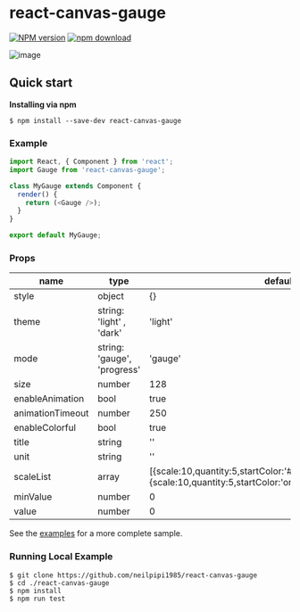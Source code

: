 # react-canvas-gauge

[![NPM version][npm-image]][npm-url]
[![npm download][download-image]][download-url]

[npm-image]: https://img.shields.io/npm/v/react-canvas-gauge.svg?style=flat-square
[npm-url]: https://www.npmjs.com/package/react-canvas-gauge
[download-image]: https://img.shields.io/npm/dm/react-canvas-gauge.svg?style=flat-square
[download-url]: https://npmjs.org/package/react-canvas-gauge

![image](https://github.com/neilpipi1985/react-canvas-gauge/blob/master/demo.gif?raw=true)

## Quick start

**Installing via npm**

```
$ npm install --save-dev react-canvas-gauge
```

### Example

```js
import React, { Component } from 'react';
import Gauge from 'react-canvas-gauge';

class MyGauge extends Component {
  render() {
    return (<Gauge />);
  }
}

export default MyGauge;
```

### Props

<table class="table table-bordered table-striped">
  <thead>
    <tr>
      <th style="width: 100px;">name</th>
      <th style="width: 50px;">type</th>
      <th style="width: 150px;">default</th>
    </tr>
  </thead>
  <tbody>
    <tr>
      <td>style</td>
      <td>object</td>
      <td>{}</td>
    </tr>
    <tr>
      <td>theme</td>
      <td>string: 'light' , 'dark'</td>
      <td>'light'</td>
    </tr>
    <tr>
      <td>mode</td>
      <td>string: 'gauge', 'progress'</td>
      <td>'gauge'</td>
    </tr>
    <tr>
      <td>size</td>
      <td>number</td>
      <td>128</td>
    </tr>
    <tr>
      <td>enableAnimation</td>
      <td>bool</td>
      <td>true</td>
    </tr>
    <tr>
      <td>animationTimeout</td>
      <td>number</td>
      <td>250</td>
    </tr>
    <tr>
      <td>enableColorful</td>
      <td>bool</td>
      <td>true</td>
    </tr>
    <tr>
      <td>title</td>
      <td>string</td>
      <td>''</td>
    </tr>
    <tr>
      <td>unit</td>
      <td>string</td>
      <td>''</td>
    </tr>
    <tr>
      <td>scaleList</td>
      <td>array</td>
      <td>[{scale:10,quantity:5,startColor:'#ff2a04',endColor:'orange'},{scale:10,quantity:5,startColor:'orange',endColor:'#32cd32'}]</td>
    </tr>
    <tr>
      <td>minValue</td>
      <td>number</td>
      <td>0</td>
    </tr>
    <tr>
      <td>value</td>
      <td>number</td>
      <td>0</td>
    </tr>
  </tbody>
  </table>

See the [examples](https://github.com/neilpipi1985/react-canvas-gauge/blob/master/example/render/app.js) for a more complete sample.


### Running Local Example

```   
$ git clone https://github.com/neilpipi1985/react-canvas-gauge
$ cd ./react-canvas-gauge
$ npm install
$ npm run test
```
